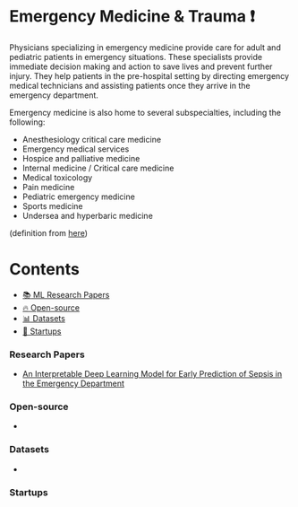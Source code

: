 # Emergency Medicine & Trauma :heavy_exclamation_mark:

Physicians specializing in emergency medicine provide care for adult and pediatric patients in emergency situations. These specialists provide immediate decision making and action to save lives and prevent further injury. They help patients in the pre-hospital setting by directing emergency medical technicians and assisting patients once they arrive in the emergency department.

Emergency medicine is also home to several subspecialties, including the following:

* Anesthesiology critical care medicine
* Emergency medical services
* Hospice and palliative medicine
* Internal medicine / Critical care medicine
* Medical toxicology
* Pain medicine
* Pediatric emergency medicine
* Sports medicine
* Undersea and hyperbaric medicine

(definition from [here](https://www.sgu.edu/blog/medical/ultimate-list-of-medical-specialties/))

# Contents 
- [:books: ML Research Papers](#research-papers)
- [:fire: Open-source](#open-source)
- [:bar_chart: Datasets](#datasets)
- [:eyes: Startups](#startups)

### Research Papers
- [An Interpretable Deep Learning Model for Early Prediction of Sepsis in the Emergency Department](https://www.medrxiv.org/content/10.1101/2020.09.21.20198895v1)
### Open-source
- 
### Datasets
- 
### Startups
